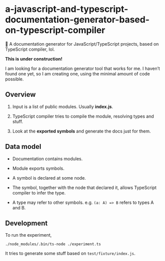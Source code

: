 # a-javascript-and-typescript-documentation-generator-based-on-typescript-compiler
:construction: A documentation generator for JavaScript/TypeScript projects, based on TypeScript compiler, lol.

**This is under construction!**

I am looking for a documentation generator tool that works for me.
I haven’t found one yet, so I am creating one, using the minimal amount of code possible.

## Overview

1. Input is a list of public modules. Usually **index.js**.

2. TypeScript compiler tries to compile the module, resolving types and stuff.

3. Look at the **exported symbols** and generate the docs just for them.


## Data model

- Documentation contains modules.

- Module exports symbols.

- A symbol is declared at some node.

- The symbol, together with the node that declared it, allows TypeScript compiler to infer the type.

- A type may refer to other symbols. e.g. `(a: A) => B` refers to types A and B.


## Development

To run the experiment,

```
./node_modules/.bin/ts-node ./experiment.ts
```

It tries to generate some stuff based on `test/fixture/index.js`.
